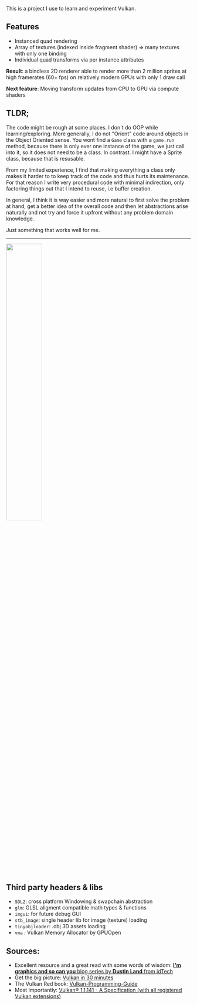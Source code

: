 This is a project I use to learn and experiment Vulkan.

## Features
- Instanced quad rendering
- Array of textures (indexed inside fragment shader) => many textures with only one binding
- Individual quad transforms via per instance attributes

**Result**: a bindless 2D renderer able to render more than 2 million sprites at high framerates (60+ fps) on relatively modern GPUs with only 1 draw call

**Next feature**: Moving transform updates from CPU to GPU via compute shaders

## TLDR; 
The code might be rough at some places.
I don't do OOP while learning/exploring. More generally, I do not "Orient" code around objects in the Object Oriented sense.
You wont find a ``Game`` class with a ``game.run`` method, because there is only ever one instance of the game, we just call into it, so it does not need to be a class. In contrast. I might have a Sprite class, because that is resusable.

From my limited experience, I find that making everything a class only makes it harder to to keep track of the code and thus hurts its maintenance.
For that reason I write very procedural code with minimal indirection, only factoring things out that I intend to reuse, i.e buffer creation.

In general, I think it is way easier and more natural to first solve the problem at hand, get a better idea of the overall code and then let abstractions arise naturally and not try and force it upfront without any problem domain knowledge.

Just something that works well for me.

--- 
<img src="https://github.com/AdlanSADOU/Vulkan_Renderer/blob/master/.misc/v0.1.gif" width="44%" height="44%">


## Third party headers & libs
- ```SDL2```: cross platform Windowing & swapchain abstraction
- ```glm```: GLSL aligment compatible math types & functions
- ```imgui```: for future debug GUI
- ```stb_image```: single header lib for image (texture) loading
- ```tinyobjloader```: .obj 3D assets loading
- ```vma``` : Vulkan Memory Allocator by GPUOpen

## Sources:
- Excellent resource and a great read with some words of wisdom: [**I'm graphics and so can you** blog series by **Dustin Land** from idTech](https://www.fasterthan.life/blog/2017/7/11/i-am-graphics-and-so-can-you-part-1)
- Get the big picture: [Vulkan in 30 minutes](https://renderdoc.org/vulkan-in-30-minutes.html)
- The Vulkan Red book: [Vulkan-Programming-Guide](https://www.amazon.com/Vulkan-Programming-Guide-Official-Learning/dp/0134464540)
- Most Importantly: [Vulkan® 1.1.141 - A Specification (with all registered Vulkan extensions)](https://www.khronos.org/registry/vulkan/specs/1.1-extensions/html/vkspec.html)
